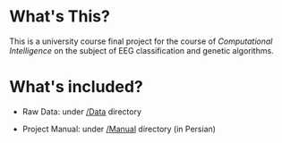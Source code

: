 # What's This?

This is a university course final project for the course of *Computational Intelligence* on the subject of EEG classification and genetic algorithms.

# What's included?

- Raw Data: under [/Data](/Data) directory

- Project Manual: under [/Manual](/Manual) directory (in Persian)
